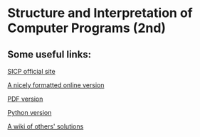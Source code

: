 Structure and Interpretation of Computer Programs (2nd)
===

Some useful links:
---

[SICP official site](http://mitpress.mit.edu/sites/default/files/sicp/index.html)

[A nicely formatted online version](http://sarabander.github.io/sicp/html/index.xhtml)

[PDF version](https://github.com/sarabander/sicp-pdf)

[Python version](http://www-inst.eecs.berkeley.edu/~cs61a/sp12/book/)

[A wiki of others' solutions](http://community.schemewiki.org/?sicp-solutions)
